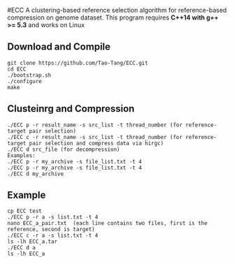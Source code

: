 #ECC
A clustering-based reference selection algorithm for reference-based compression on genome dataset. This program requires **C++14 with g++ >= 5.3** and works on Linux

## Download and Compile
	git clone https://github.com/Tao-Tang/ECC.git
	cd ECC
	./bootstrap.sh
	./configure
	make
	
## Clusteinrg and Compression
	./ECC p -r result_name -s src_list -t thread_number (for reference-target pair selection)
	./ECC c -r result_name -s src_list -t thread_number (for reference-target pair selection and compress data via hirgc)
	./ECC d src_file (for decompression)
	Examples:
	./ECC p -r my_archive -s file_list.txt -t 4
	./ECC p -r my_archive -s file_list.txt -t 4
	./ECC d my_archive

## Example
	cp ECC test
	./ECC p -r a -s list.txt -t 4
	nano ECC_a_pair.txt  (each line contains two files, first is the reference, second is target)
	./ECC c -r a -s list.txt -t 4
	ls -lh ECC_a.tar
	./ECC d a
	ls -lh ECC_a
	

